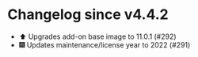 # Changelog since v4.4.2
- ⬆️ Upgrades add-on base image to 11.0.1 (#292) 
- 🎆 Updates maintenance/license year to 2022 (#291) 

